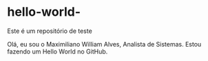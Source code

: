 # hello-world-
Este é um repositório de teste

Olá, eu sou o Maximiliano William Alves, Analista de Sistemas. Estou fazendo um Hello World no GitHub.
